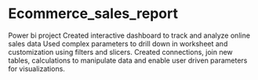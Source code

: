 # Ecommerce_sales_report
Power bi project
Created interactive dashboard to track and analyze online sales data
Used complex parameters to drill down in worksheet and customization using filters and slicers.
Created connections, join new tables, calculations to manipulate data and enable user driven 
parameters for visualizations.
